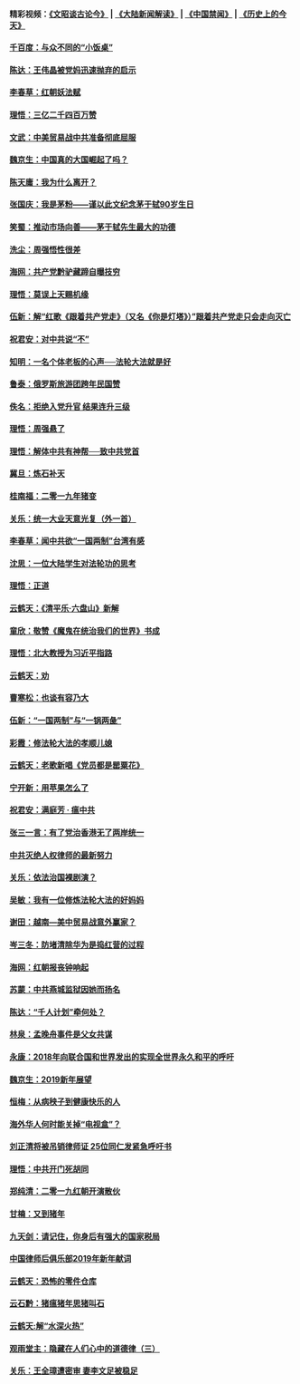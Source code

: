 #### 精彩视频：[《文昭谈古论今》](https://github.com/gfw-breaker/wenzhao/blob/master/README.md?t=01160630) | [《大陆新闻解读》](https://github.com/gfw-breaker/ntdtv-comedy/blob/master/README.md?t=01160630) | [《中国禁闻》](https://github.com/gfw-breaker/ntdtv-news/blob/master/README.md?t=01160630) | [《历史上的今天》](https://github.com/gfw-breaker/today-in-history/blob/master/README.md?t=01160630) 

#### [千百度：与众不同的“小饭桌”](../pages/nsc993/n10978639.md?t=01160630) 

#### [陈达：王伟晶被党妈迅速抛弃的启示](../pages/nsc993/n10976450.md?t=01160630) 

#### [李春草：红朝妖法赋](../pages/nsc993/n10976387.md?t=01160630) 

#### [理悟：三亿二千四百万赞](../pages/nsc993/n10975966.md?t=01160630) 

#### [文武：中美贸易战中共准备彻底屈服](../pages/nsc993/n10974571.md?t=01160630) 

#### [魏京生：中国真的大国崛起了吗？](../pages/nsc993/n10974530.md?t=01160630) 

#### [陈天庸：我为什么离开？](../pages/nsc993/n10974493.md?t=01160630) 

#### [张国庆：我是茅粉——谨以此文纪念茅于轼90岁生日](../pages/nsc993/n10974477.md?t=01160630) 

#### [笑蜀：推动市场向善——茅于轼先生最大的功德](../pages/nsc993/n10974451.md?t=01160630) 

#### [洗尘：周强悟性很差](../pages/nsc993/n10973701.md?t=01160630) 

#### [海网：共产党黔驴藏蹄自曝技穷](../pages/nsc993/n10969562.md?t=01160630) 

#### [理悟：莫误上天赐机缘](../pages/nsc993/n10969514.md?t=01160630) 

#### [伍新：解“红歌《跟着共产党走》（又名《你是灯塔》）”跟着共产党走只会走向灭亡](../pages/nsc993/n10969074.md?t=01160630) 

#### [祝君安：对中共说“不”](../pages/nsc993/n10968464.md?t=01160630) 

#### [知明：一名个体老板的心声──法轮大法就是好](../pages/nsc993/n10967473.md?t=01160630) 

#### [鲁泰：俄罗斯旅游团跨年民国赞](../pages/nsc993/n10967035.md?t=01160630) 

#### [佚名：拒绝入党升官  结果连升三级](../pages/nsc993/n10965069.md?t=01160630) 

#### [理悟：周强悬了](../pages/nsc993/n10965044.md?t=01160630) 

#### [理悟：解体中共有神帮──致中共党首](../pages/nsc993/n10963824.md?t=01160630) 

#### [冀旦：炼石补天](../pages/nsc993/n10963818.md?t=01160630) 

#### [桂南福：二零一九年猪变](../pages/nsc993/n10963774.md?t=01160630) 

#### [关乐：统一大业天意光复（外一首）](../pages/nsc993/n10963765.md?t=01160630) 

#### [李春草：闻中共欲“一国两制”台湾有感](../pages/nsc993/n10963761.md?t=01160630) 

#### [沈思：一位大陆学生对法轮功的思考](../pages/nsc993/n10960706.md?t=01160630) 

#### [理悟：正道](../pages/nsc993/n10960529.md?t=01160630) 

#### [云鹤天：《清平乐‧六盘山》新解](../pages/nsc993/n10959258.md?t=01160630) 

#### [童欣：敬赞《魔鬼在统治我们的世界》书成](../pages/nsc993/n10959244.md?t=01160630) 

#### [理悟：北大教授为习近平指路](../pages/nsc993/n10959234.md?t=01160630) 

#### [云鹤天：劝](../pages/nsc993/n10959226.md?t=01160630) 

#### [曹寒松：也谈有容乃大](../pages/nsc993/n10959191.md?t=01160630) 

#### [伍新：“一国两制”与“一锅两彘”](../pages/nsc993/n10958297.md?t=01160630) 

#### [彩霞：修法轮大法的孝顺儿媳](../pages/nsc993/n10958333.md?t=01160630) 

#### [云鹤天：老歌新唱《党员都是罂粟花》](../pages/nsc993/n10958225.md?t=01160630) 

#### [宁开新：用苹果怎么了](../pages/nsc993/n10955962.md?t=01160630) 

#### [祝君安：满庭芳 · 瘟中共](../pages/nsc993/n10955949.md?t=01160630) 

#### [张三一言：有了党治香港无了两岸统一](../pages/nsc993/n10955943.md?t=01160630) 

#### [中共灭绝人权律师的最新努力](../pages/nsc993/n10954725.md?t=01160630) 

#### [关乐：依法治国裸剧演？](../pages/nsc993/n10952420.md?t=01160630) 

#### [吴敏：我有一位修炼法轮大法的好妈妈](../pages/nsc993/n10952484.md?t=01160630) 

#### [谢田：越南—美中贸易战意外赢家？](../pages/nsc993/n10940351.md?t=01160630) 

#### [岑三冬：防堵清除华为是捣红营的过程](../pages/nsc993/n10952342.md?t=01160630) 

#### [海网：红朝报丧钟响起](../pages/nsc993/n10951480.md?t=01160630) 

#### [苏蒙：中共燕城监狱因她而扬名](../pages/nsc993/n10951476.md?t=01160630) 

#### [陈达：“千人计划”牵何处？](../pages/nsc993/n10951466.md?t=01160630) 

#### [林泉：孟晚舟事件是父女共谋](../pages/nsc993/n10947780.md?t=01160630) 

#### [永康：2018年向联合国和世界发出的实现全世界永久和平的呼吁](../pages/nsc993/n10947756.md?t=01160630) 

#### [魏京生：2019新年展望](../pages/nsc993/n10947691.md?t=01160630) 

#### [恒梅：从病秧子到健康快乐的人](../pages/nsc993/n10947469.md?t=01160630) 

#### [海外华人何时能关掉“电视盒”？](../pages/nsc993/n10945406.md?t=01160630) 

#### [刘正清将被吊销律师证 25位同仁发紧急呼吁书](../pages/nsc993/n10944361.md?t=01160630) 

#### [理悟：中共开门死胡同](../pages/nsc993/n10944908.md?t=01160630) 

#### [郑纯清：二零一九红朝开演散伙](../pages/nsc993/n10944905.md?t=01160630) 

#### [甘楠：又到猪年](../pages/nsc993/n10944903.md?t=01160630) 

#### [九天剑：请记住，你身后有强大的国家税局](../pages/nsc993/n10944885.md?t=01160630) 

#### [中国律师后俱乐部2019年新年献词](../pages/nsc993/n10944348.md?t=01160630) 

#### [云鹤天：恐怖的零件仓库](../pages/nsc993/n10942847.md?t=01160630) 

#### [云石黔：猪瘟猪年思猪叫石](../pages/nsc993/n10943180.md?t=01160630) 

#### [云鹤天:解“水深火热”](../pages/nsc993/n10942828.md?t=01160630) 

#### [观雨堂主：隐藏在人们心中的道德律（三）](../pages/nsc993/n10941445.md?t=01160630) 

#### [关乐：王全璋遭密审 妻李文足被稳足](../pages/nsc993/n10941420.md?t=01160630) 

